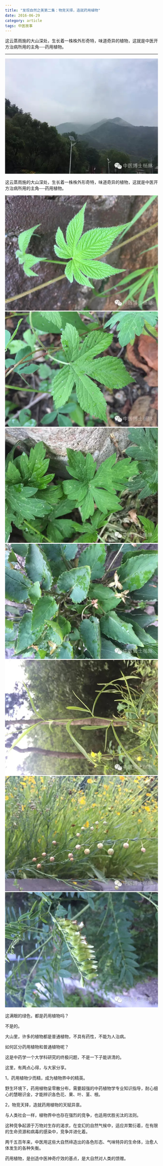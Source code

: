 ```yaml
---
title: "发现自然之美第二集：物竞天择，造就药用植物"
date: 2016-06-29
category: article
tags: 中医故事
---
```


这云蒸雨施的大山深处，生长着一株株外形奇特，味道奇异的植物，这就是中医开方治病所用的主角---药用植物。

***

![](/media/2016/06/29-01.jpg)

这云蒸雨施的大山深处，生长着一株株外形奇特，味道奇异的植物，这就是中医开方治病所用的主角---药用植物。

![](/media/2016/06/29-02.jpg)
![](/media/2016/06/29-03.jpg)
![](/media/2016/06/29-04.jpg)
![](/media/2016/06/29-05.jpg)
![](/media/2016/06/29-06.jpg)
![](/media/2016/06/29-07.jpg)
![](/media/2016/06/29-08.jpg)

这满眼的绿色，都是药用植物吗？

不是的。

大山里，许多的植物都是普通植物，不具有药性，不能为人治病。

如何区分药用植物和普通植物呢？

这是中药学一个大学科研究的终极问题，不是一下子能讲清的。

这里，有两点心得，与大家分享。

1，药用植物少而精，成为植物界中的精英。

野生环境下，药用植物呈零散分布，需要超强的中药植物学专业知识指导，耐心细心的慧眼识金，才能辨识各色花、果、叶、茎、根。

2，物竞天择，造就药用植物的天赋异禀。

与人类社会一样，植物界中也存在强烈的竞争，也适用优胜劣汰的法则。

这种竞争起源于万物对生存的渴求，在变幻的自然气候中，适应并繁衍着，在有限的生命资源和病毒的感染中，竞争并进化着。

两千五百年来，中医用这些大自然缔造出的各色形态、气味特异的生命体，治愈人体发生的各种失衡。

药用植物，是创造中医神奇疗效的基点，是大自然对人类的馈赠。